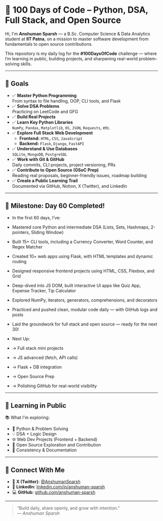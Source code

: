 # 🚀 100 Days of Code – Python, DSA, Full Stack, and Open Source

Hi, I'm **Anshuman Sparsh** — a B.Sc. Computer Science & Data Analytics student at **IIT Patna**, on a mission to master software development from fundamentals to open source contributions.

This repository is my daily log for the **#100DaysOfCode** challenge — where I’m learning in public, building projects, and sharpening real-world problem-solving skills.

---

## 🎯 Goals

- ✅ **Master Python Programming**  
  From syntax to file handling, OOP, CLI tools, and Flask
- ✅ **Solve DSA Problems**  
  Practicing on LeetCode and GFG
- ✅ **Build Real Projects**    
- ✅ **Learn Key Python Libraries**  
  `NumPy`, `Pandas`, `Matplotlib`, `OS`, `JSON`, `Requests`, etc.
- ✅ **Explore Full Stack Web Development**  
  - **Frontend:** `HTML`, `CSS`, `JavaScript`  
  - **Backend:** `Flask`, `Django`, `FastAPI`
- ✅ **Understand & Use Databases**  
  `SQLite`, `MongoDB`, `PostgreSQL`
- ✅ **Work with Git & GitHub**  
  Daily commits, CLI projects, project versioning, PRs
- ✅ **Contribute to Open Source (GSoC Prep)**  
  Reading real proposals, beginner-friendly issues, roadmap building
- ✅ **Create a Public Learning Trail**  
  Documented via GitHub, Notion, X (Twitter), and LinkedIn

---

## 🧠 Milestone: Day 60 Completed!
- In the first 60 days, I’ve:
- Mastered core Python and intermediate DSA (Lists, Sets, Hashmaps, 2-pointers, Sliding Window)
- Built 15+ CLI tools, including a Currency Converter, Word Counter, and Regex Matcher
- Created 10+ web apps using Flask, with HTML templates and dynamic routing
- Designed responsive frontend projects using HTML, CSS, Flexbox, and Grid
- Deep-dived into JS DOM, built interactive UI apps like Quiz App, Expense Tracker, Tip Calculator
- Explored NumPy, iterators, generators, comprehensions, and decorators
- Practiced and pushed clean, modular code daily — with GitHub logs and posts
- Laid the groundwork for full stack and open source — ready for the next 30!

- Next Up:
- → Full stack mini projects
- → JS advanced (fetch, API calls)
- → Flask + DB integration
- → Open Source Prep
- → Polishing GitHub for real-world visibility

---

## 🌱 Learning in Public

📚 What I'm exploring:

- 🐍 Python & Problem Solving  
- 💡 DSA + Logic Design  
- 🌐 Web Dev Projects (Frontend + Backend)  
- 🤝 Open Source Exploration and Contribution  
- 🧠 Consistency & Documentation

---

## 🔗 Connect With Me

- 📢 **X (Twitter):** [@AnshumanSparsh](https://x.com/AnshumanSparsh)  
- 💼 **LinkedIn:** [linkedin.com/in/anshuman-sparsh](https://linkedin.com/in/anshuman-sparsh)  
- 💻 **GitHub:** [github.com/anshuman-sparsh](https://github.com/anshuman-sparsh)

---

> “Build daily, share openly, and grow with intention.”  
> — *Anshuman Sparsh*